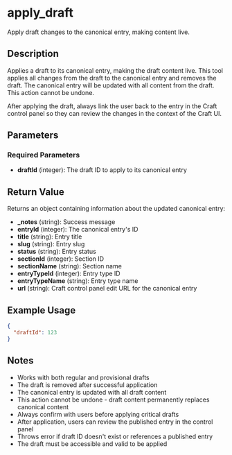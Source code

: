 # apply_draft

Apply draft changes to the canonical entry, making content live.

## Description

Applies a draft to its canonical entry, making the draft content live. This tool applies all changes from the draft to the canonical entry and removes the draft. The canonical entry will be updated with all content from the draft. This action cannot be undone.

After applying the draft, always link the user back to the entry in the Craft control panel so they can review the changes in the context of the Craft UI.

## Parameters

### Required Parameters

- **draftId** (integer): The draft ID to apply to its canonical entry

## Return Value

Returns an object containing information about the updated canonical entry:

- **_notes** (string): Success message
- **entryId** (integer): The canonical entry's ID
- **title** (string): Entry title
- **slug** (string): Entry slug
- **status** (string): Entry status
- **sectionId** (integer): Section ID
- **sectionName** (string): Section name
- **entryTypeId** (integer): Entry type ID
- **entryTypeName** (string): Entry type name
- **url** (string): Craft control panel edit URL for the canonical entry

## Example Usage

```json
{
  "draftId": 123
}
```

## Notes

- Works with both regular and provisional drafts
- The draft is removed after successful application
- The canonical entry is updated with all draft content
- This action cannot be undone - draft content permanently replaces canonical content
- Always confirm with users before applying critical drafts
- After application, users can review the published entry in the control panel
- Throws error if draft ID doesn't exist or references a published entry
- The draft must be accessible and valid to be applied
